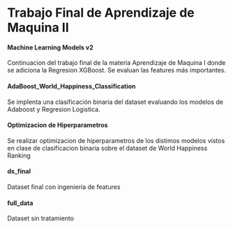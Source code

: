 # Trabajo Final de Aprendizaje de Maquina II

#### Machine Learning Models v2
Continuacion del trabajo final de la materia Aprendizaje de Maquina I donde se adiciona la Regresion XGBoost. Se evaluan las features más importantes.

#### AdaBoost_World_Happiness_Classification
Se implenta una clasificación binaria del dataset evaluando los modelos de Adaboost y Regresion Logistica.

#### Optimizacion de Hiperparametros
Se realizar optimizacion de hiperparametros de los distimos modelos vistos en clase de clasificacion binaria sobre el dataset de World Happiness Ranking

#### ds_final
Dataset final con ingenieria de features

#### full_data
Dataset sin tratamiento
